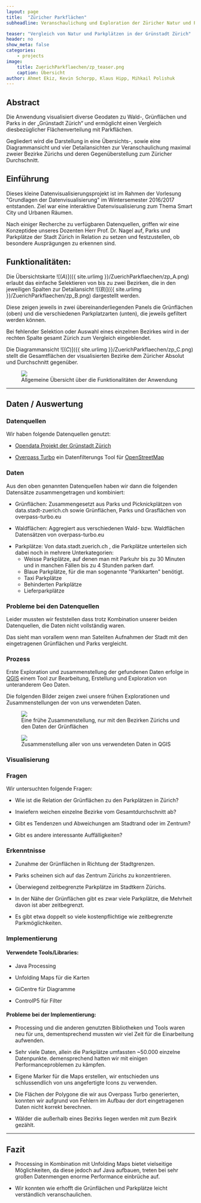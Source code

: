 ```yaml
---
layout: page
title:  "Züricher Parkflächen"
subheadline: Veranschaulichung und Exploration der Züricher Natur und Parkplätze 

teaser: "Vergleich von Natur und Parkplätzen in der Grünstadt Zürich"
header: no
show_meta: false
categories:
    - projects
image:
    title: ZuerichParkflaechen/zp_teaser.png
    caption: Übersicht 
author: Ahmet Ekiz, Kevin Schorpp, Klaus Hipp, Mihkail Polishuk
---
```


## Abstract
Die Anwendung visualisiert diverse Geodaten zu Wald-, Grünflächen und Parks in der „Grünstadt Zürich“ und ermöglicht einen Vergleich diesbezüglicher Flächenverteilung mit Parkflächen.


Gegliedert wird die Darstellung in eine Übersichts-, sowie eine Diagrammansicht und vier Detailansichten zur Veranschaulichung maximal zweier Bezirke Zürichs und deren Gegenüberstellung zum Züricher Durchschnitt.


## Einführung
<!--- Einführung: Was ist die Motivation hinter Ihrem Projekt?
- Konzept: Was ist die Grundidee, Hauptfrage, wichtigste Hypothese?-->

Dieses kleine Datenvisualisierungsprojekt ist im Rahmen der Vorlesung "Grundlagen der Datenvisualisierung" im Wintersemester 2016/2017 entstanden. Ziel war eine interaktive Datenvisualisierung zum Thema Smart City und Urbanen Räumen.


Nach einiger Recherche zu verfügbaren Datenquellen, griffen wir eine Konzeptidee unseres Dozenten Herr Prof. Dr. Nagel auf, Parks und Parkplätze der Stadt Zürich in Relation zu setzen und festzustellen, ob besondere Ausprägungen zu erkennen sind.


## Funktionalitäten:
Die Übersichtskarte ![(*A*)]({{ site.urlimg }}/ZuerichParkflaechen/zp_A.png) erlaubt das einfache Selektieren von bis zu zwei Bezirken, die in den jeweiligen Spalten zur Detailansicht ![(*B*)]({{ site.urlimg }}/ZuerichParkflaechen/zp_B.png) dargestellt werden.


Diese zeigen jeweils in zwei übereinanderliegenden Panels die Grünflächen (oben) und die verschiedenen Parkplatzarten (unten), die jeweils gefiltert werden können.


Bei fehlender Selektion oder Auswahl eines einzelnen Bezirkes wird in der rechten Spalte gesamt Zürich zum Vergleich eingeblendet.


Die Diagrammansicht ![(*C*)]({{ site.urlimg }}/ZuerichParkflaechen/zp_C.png) stellt die Gesamtflächen der visualisierten Bezirke dem Züricher Absolut und Durchschnitt gegenüber.


<figure>
  <img src="{{ site.urlimg }}/ZuerichParkflaechen/zp_functions_image.png" />
  <figcaption >Allgemeine Übersicht über die Funktionalitäten der Anwendung</figcaption>
</figure>

- - - 

## Daten / Auswertung

### Datenquellen
Wir haben folgende Datenquellen genutzt:

- [Opendata Projekt der Grünstadt Zürich](https://data.stadt-zuerich.ch/)

- [Overpass Turbo](https://overpass-turbo.eu/) ein Datenfilterungs Tool für [OpenStreetMap](http://openstreetmap.org/)

### Daten
Aus den oben genannten Datenquellen haben wir dann die folgenden Datensätze zusammengetragen und kombiniert:

- Grünflächen: Zusammengesetzt aus Parks und Picknickplätzen von data.stadt-zuerich.ch sowie Grünflächen, Parks und Grasflächen von overpass-turbo.eu

- Waldflächen: Aggregiert aus verschiedenen Wald- bzw. Waldflächen Datensätzen von overpass-turbo.eu

* Parkplätze: Von data.stadt.zuerich.ch , die Parkplätze unterteilen sich dabei noch in mehrere Unterkategorien:
    * Weisse Parkplätze, auf denen man mit Parkuhr bis zu 30 Minuten und in manchen Fällen bis zu 4 Stunden parken darf.
    * Blaue Parkplätze, für die man sogenannte "Parkkarten" benötigt.
    * Taxi Parkplätze
    * Behinderten Parkplätze
    * Lieferparkplätze
        
        
### Probleme bei den Datenquellen
Leider mussten wir feststellen dass trotz Kombination unserer beiden Datenquellen, die Daten nicht vollständig waren.


Das sieht man vorallem wenn man Sateliten Aufnahmen der Stadt mit den eingetragenen Grünflächen und Parks vergleicht.

### Prozess
<!--Sinnvolle Auswahl relevanter Experimente.-->

Erste Exploration und zusammenstellung der gefundenen Daten erfolge in [QGIS](http://qgis.org/de/site/) einem Tool zur Bearbeitung, Erstellung und Exploration von unteranderem Geo Daten.

Die folgenden Bilder zeigen zwei unsere frühen Explorationen und Zusammenstellungen der von uns verwendeten Daten.

<figure>
  <img src="{{ site.urlimg }}/ZuerichParkflaechen/QGIS_Bezirke_GruenUndWaldflaechen.JPG" />
  <figcaption >Eine frühe Zusammenstellung, nur mit den Bezirken Zürichs und den Daten der Grünflächen</figcaption>
</figure>

<figure>
  <img src="{{ site.urlimg }}/ZuerichParkflaechen/QGIS_View.JPG" />
  <figcaption >Zusammenstellung aller von uns verwendeten Daten in QGIS</figcaption>
</figure>

<!--## Prototyp / Ergebnisse
Hier sind einige unserer Prototypen und Entwicklungsschritte zu sehen: -->

### Visualisierung
<!--Ergebnisse, Design, Prototyp. Darstellungen echter oder ausgewählter Daten.-->

### Fragen
Wir untersuchten folgende Fragen:

- Wie ist die Relation der Grünflächen zu den Parkplätzen in Zürich?

- Inwiefern weichen einzelne Bezirke vom Gesamtdurchschnitt ab?

- Gibt es Tendenzen und Abweichungen am Stadtrand oder im Zentrum?

- Gibt es andere interessante Auffälligkeiten?

### Erkenntnisse
<!--Was haben Sie herausgefunden? Können Sie ein/zwei Aussagen oder Stories hervorheben?-->

- Zunahme der Grünflächen in Richtung der Stadtgrenzen.

- Parks scheinen sich auf das Zentrum Zürichs zu konzentrieren.

- Überwiegend zeitbegrenzte Parkplätze im Stadtkern Zürichs.

- In der Nähe der Grünflächen gibt es zwar viele Parkplätze, die Mehrheit davon ist aber zeitbegrenzt.

- Es gibt etwa doppelt so viele kostenpflichtige wie zeitbegrenzte Parkmöglichkeiten.


### Implementierung

#### Verwendete Tools/Libraries:

- Java Processing

- Unfolding Maps für die Karten

- GiCentre für Diagramme

- ControlP5 für Filter

<!--Wie haben Sie die Visualisierung umgesetzt? Welche Tools haben Sie für welche Schritte eingesetzt?-->


#### Probleme bei der Implementierung:

- Processing und die anderen genutzten Bibliotheken und Tools waren neu für uns, dementsprechend mussten wir viel Zeit für die Einarbeitung aufwenden.


- Sehr viele Daten, allein die Parkplätze umfassten ~50.000 einzelne Datenpunkte.
demensprechend hatten wir mit einigen Performanceproblemen zu kämpfen.


- Eigene Marker für die Maps erstellen, wir entschieden uns schlussendlich von uns angefertigte Icons zu verwenden.


- Die Flächen der Polygone die wir aus Overpass Turbo generierten, konnten wir aufgrund von Fehlern im Aufbau der dort eingetragenen Daten nicht korrekt berechnen.


- Wälder die außerhalb eines Bezirks liegen werden mit zum Bezirk gezählt.


<!--```javascript
function setup() {
  Data data = loadData();
  doSomeVisualization(data);
}
```-->

- - - 

## Fazit
<!--- Reflektion: Haben Sie erreicht, was sie wollten? Ist Ihr Ergebnis hilfreich?
- Ausblick: Welche weiteren Ideen haben Sie? Was könnten interessante
nächste Schritte sein?-->

- Processing in Kombination mit Unfolding Maps bietet vielseitige Möglichkeiten, da diese jedoch auf Java aufbauen, treten bei sehr großen Datenmengen enorme Performance einbrüche auf. 


- Wir konnten wie erhofft die Grünflächen und Parkplätze leicht verständlich veranschaulichen.
